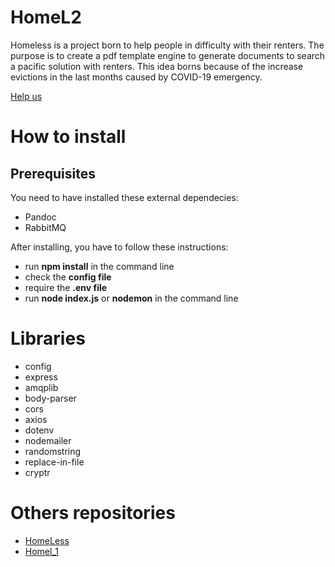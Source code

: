 # HomeL2
Homeless is a project born to help people in difficulty with their renters. The purpose is to create a pdf template engine to generate documents to search a pacific solution with renters. This idea borns because of the increase evictions in the last months caused by COVID-19 emergency.

[Help us](https://github.com/daniele3b/HomeLess/wiki)

# How to install

## Prerequisites
You need to have installed these external dependecies:
* Pandoc
* RabbitMQ

After installing, you have to follow these instructions:
* run **npm install** in the command line
* check the **config file**
* require the **.env file**
* run **node index.js** or **nodemon** in the command line

# Libraries
* config
* express
* amqplib
* body-parser
* cors
* axios
* dotenv
* nodemailer
* randomstring
* replace-in-file
* cryptr

# Others repositories

* [HomeLess](https://github.com/daniele3b/HomeLess)
* [Homel_1](https://github.com/daniele3b/HomeL1)


